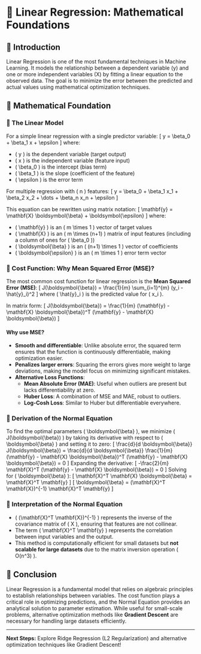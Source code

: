 # 📘 Linear Regression: Mathematical Foundations

## 📌 Introduction
Linear Regression is one of the most fundamental techniques in Machine Learning. It models the relationship between a dependent variable \(y\) and one or more independent variables \(X\) by fitting a linear equation to the observed data. The goal is to minimize the error between the predicted and actual values using mathematical optimization techniques.

## 📐 Mathematical Foundation

### 🔹 The Linear Model
For a simple linear regression with a single predictor variable:
\[
y = \beta_0 + \beta_1 x + \epsilon
\]
where:
- \( y \) is the dependent variable (target output)
- \( x \) is the independent variable (feature input)
- \( \beta_0 \) is the intercept (bias term)
- \( \beta_1 \) is the slope (coefficient of the feature)
- \( \epsilon \) is the error term

For multiple regression with \( n \) features:
\[
 y = \beta_0 + \beta_1 x_1 + \beta_2 x_2 + \dots + \beta_n x_n + \epsilon
\]

This equation can be rewritten using matrix notation:
\[
 \mathbf{y} = \mathbf{X} \boldsymbol{\beta} + \boldsymbol{\epsilon}
\]
where:
- \( \mathbf{y} \) is an \( m \times 1 \) vector of target values
- \( \mathbf{X} \) is an \( m \times (n+1) \) matrix of input features (including a column of ones for \( \beta_0 \))
- \( \boldsymbol{\beta} \) is an \( (n+1) \times 1 \) vector of coefficients
- \( \boldsymbol{\epsilon} \) is an \( m \times 1 \) error term vector

### 🔹 Cost Function: Why Mean Squared Error (MSE)?
The most common cost function for linear regression is the **Mean Squared Error (MSE)**:
\[
 J(\boldsymbol{\beta}) = \frac{1}{m} \sum_{i=1}^{m} (y_i - \hat{y}_i)^2
\]
where \( \hat{y}_i \) is the predicted value for \( x_i \).

In matrix form:
\[
 J(\boldsymbol{\beta}) = \frac{1}{m} (\mathbf{y} - \mathbf{X} \boldsymbol{\beta})^T (\mathbf{y} - \mathbf{X} \boldsymbol{\beta})
\]

#### Why use MSE?
- **Smooth and differentiable**: Unlike absolute error, the squared term ensures that the function is continuously differentiable, making optimization easier.
- **Penalizes larger errors**: Squaring the errors gives more weight to large deviations, making the model focus on minimizing significant mistakes.
- **Alternative Loss Functions**:
  - **Mean Absolute Error (MAE)**: Useful when outliers are present but lacks differentiability at zero.
  - **Huber Loss**: A combination of MSE and MAE, robust to outliers.
  - **Log-Cosh Loss**: Similar to Huber but differentiable everywhere.

### 🔹 Derivation of the Normal Equation
To find the optimal parameters \( \boldsymbol{\beta} \), we minimize \( J(\boldsymbol{\beta}) \) by taking its derivative with respect to \( \boldsymbol{\beta} \) and setting it to zero:
\[
 \frac{d}{d \boldsymbol{\beta}} J(\boldsymbol{\beta}) = \frac{d}{d \boldsymbol{\beta}} \frac{1}{m} (\mathbf{y} - \mathbf{X} \boldsymbol{\beta})^T (\mathbf{y} - \mathbf{X} \boldsymbol{\beta}) = 0
\]
Expanding the derivative:
\[
 -\frac{2}{m} \mathbf{X}^T (\mathbf{y} - \mathbf{X} \boldsymbol{\beta}) = 0
\]
Solving for \( \boldsymbol{\beta} \):
\[
 \mathbf{X}^T \mathbf{X} \boldsymbol{\beta} = \mathbf{X}^T \mathbf{y}
\]
\[
 \boldsymbol{\beta} = (\mathbf{X}^T \mathbf{X})^{-1} \mathbf{X}^T \mathbf{y}
\]

### 🔹 Interpretation of the Normal Equation
- \( (\mathbf{X}^T \mathbf{X})^{-1} \) represents the inverse of the covariance matrix of \( X \), ensuring that features are not collinear.
- The term \( \mathbf{X}^T \mathbf{y} \) represents the correlation between input variables and the output.
- This method is computationally efficient for small datasets but **not scalable for large datasets** due to the matrix inversion operation \( O(n^3) \).

## 📌 Conclusion
Linear Regression is a fundamental model that relies on algebraic principles to establish relationships between variables. The cost function plays a critical role in optimizing predictions, and the Normal Equation provides an analytical solution to parameter estimation. While useful for small-scale problems, alternative optimization methods like **Gradient Descent** are necessary for handling large datasets efficiently.

---

**Next Steps:** Explore Ridge Regression (L2 Regularization) and alternative optimization techniques like Gradient Descent!

